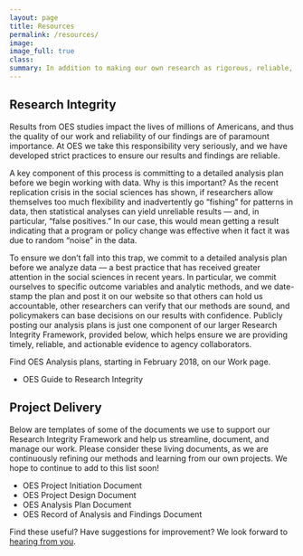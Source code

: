 ```yaml
---
layout: page
title: Resources
permalink: /resources/
image:
image_full: true
class:
summary: In addition to making our own research as rigorous, reliable, and reproducible as possible, we are committed to making our research tools available for others to apply or adapt to their own work. 
---
```

## Research Integrity 

Results from OES studies impact the lives of millions of Americans, and thus the quality of our work and reliability of our findings are of paramount importance. At OES we take this responsibility very seriously, and we have developed strict practices to ensure our results and findings are reliable. 

A key component of this process is committing to a detailed analysis plan before we begin working with data. Why is this important? As the recent replication crisis in the social sciences has shown, if researchers allow themselves too much flexibility and inadvertently go “fishing” for patterns in data, then statistical analyses can yield unreliable results — and, in particular, “false positives.” In our case, this would mean getting a result indicating that a program or policy change was effective when it fact it was due to random “noise” in the data. 

To ensure we don’t fall into this trap, we commit to a detailed analysis plan before we analyze data — a best practice that has received greater attention in the social sciences in recent years. In particular, we commit ourselves to specific outcome variables and analytic methods, and we date-stamp the plan and post it on our website so that others can hold us accountable, other researchers can verify that our methods are sound, and policymakers can base decisions on our results with confidence. Publicly posting our analysis plans is just one component of our larger Research Integrity Framework, provided below, which helps ensure we are providing timely, reliable, and actionable evidence to agency collaborators. 

Find OES Analysis plans, starting in February 2018, on our Work page. 

- OES Guide to Research Integrity

## Project Delivery

Below are templates of some of the documents we use to support our Research Integrity Framework and help us streamline, document, and manage our work. Please consider these living documents, as we are continuously refining our methods and learning from our own projects. We hope to continue to add to this list soon! 

- OES Project Initiation Document
- OES Project Design Document
- OES Analysis Plan Document
- OES Record of Analysis and Findings Document

Find these useful? Have suggestions for improvement? We look forward to <a href="mailto:oes@gsa.gov?subject=Approach">hearing from you</a>.
